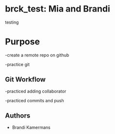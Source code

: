 # brck_test: Mia and Brandi

testing

# Purpose

-create a remote repo on github

-practice git 

## Git Workflow

-practiced adding collaborator

-practiced commits and push

## Authors

-   Brandi Kamermans
